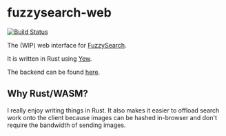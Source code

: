 # fuzzysearch-web

[![Build Status](https://drone.huefox.com/api/badges/Syfaro/fuzzysearch-web/status.svg)](https://drone.huefox.com/Syfaro/fuzzysearch-web)

The (WIP) web interface for [FuzzySearch](https://fuzzysearch.net).

It is written in Rust using [Yew](https://github.com/yewstack/yew).

The backend can be found [here](https://github.com/Syfaro/fuzzysearch).

## Why Rust/WASM?

I really enjoy writing things in Rust. It also makes it easier to offload
search work onto the client because images can be hashed in-browser and don't
require the bandwidth of sending images.
